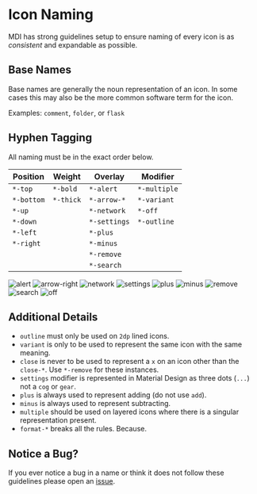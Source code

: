 # Icon Naming

MDI has strong guidelines setup to ensure naming of every icon is as _consistent_ and expandable as possible.

## Base Names

Base names are generally the noun representation of an icon. In some cases this may also be the more common software term for the icon.

Examples: `comment`, `folder`, or `flask`

## Hyphen Tagging

All naming must be in the exact order below.

| Position   | Weight    | Overlay      | Modifier     |
|------------|-----------|--------------|--------------|
| `*-top`    | `*-bold`  | `*-alert`    | `*-multiple` |
| `*-bottom` | `*-thick` | `*-arrow-*`  | `*-variant`  |
| `*-up`     |           | `*-network`  | `*-off`      |
| `*-down`   |           | `*-settings` | `*-outline`  |
| `*-left`   |           | `*-plus`     |              |
| `*-right`  |           | `*-minus`    |              |
|            |           | `*-remove`   |              |
|            |           | `*-search`   |              |

![alert](/assets/resources/grid-96-alert.svg)
![arrow-right](/assets/resources/grid-96-arrow-right-bottom-right.svg)
![network](/assets/resources/grid-96-network.svg)
![settings](/assets/resources/grid-96-settings.svg)
![plus](/assets/resources/grid-96-plus-bottom-right.svg)
![minus](/assets/resources/grid-96-minus-bottom-right.svg)
![remove](/assets/resources/grid-96-remove-bottom-right.svg)
![search](/assets/resources/grid-96-search-bottom-right.svg)
![off](/assets/resources/grid-96-off.svg)

## Additional Details

- `outline` must only be used on `2dp` lined icons.
- `variant` is only to be used to represent the same icon with the same meaning.
- `close` is never to be used to represent a `x` on an icon other than the `close-*`. Use `*-remove` for these instances.
- `settings` modifier is represented in Material Design as three dots (`...`) not a `cog` or `gear`.
- `plus` is always used to represent adding (do not use `add`).
- `minus` is always used to represent subtracting.
- `multiple` should be used on layered icons where there is a singular representation present.
- `format-*` breaks all the rules. Because.

## Notice a Bug?

If you ever notice a bug in a name or think it does not follow these guidelines please open an [issue](https://github.com/Templarian/MaterialDesign/issues).

